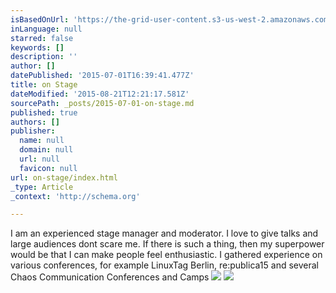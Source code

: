 ```yaml
---
isBasedOnUrl: 'https://the-grid-user-content.s3-us-west-2.amazonaws.com/d6fb1027-bbff-4f45-8205-6bec980271e2.jpg'
inLanguage: null
starred: false
keywords: []
description: ''
author: []
datePublished: '2015-07-01T16:39:41.477Z'
title: on Stage
dateModified: '2015-08-21T12:21:17.581Z'
sourcePath: _posts/2015-07-01-on-stage.md
published: true
authors: []
publisher:
  name: null
  domain: null
  url: null
  favicon: null
url: on-stage/index.html
_type: Article
_context: 'http://schema.org'

---
```

I am an experienced stage manager and moderator. I love to give talks and large audiences dont scare me.  If there is such a thing, then my superpower would be that I can make people feel enthusiastic.  I gathered experience on various conferences, for example LinuxTag Berlin, re:publica15 and several Chaos Communication Conferences and Camps
![](https://the-grid-user-content.s3-us-west-2.amazonaws.com/573a0e80-62db-4185-af76-d15fea176f8b.jpg)
![](https://the-grid-user-content.s3-us-west-2.amazonaws.com/babe117e-80f4-446f-8e2e-235824f9b0d8.jpg)
